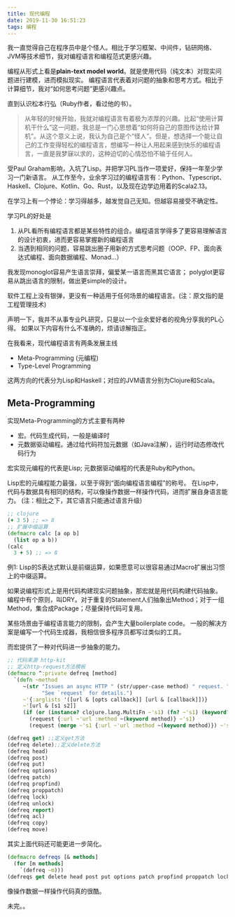 ```yaml
---
title: 现代编程
date: 2019-11-30 16:51:23
tags: 编程
---
```


我一直觉得自己在程序员中是个怪人。相比于学习框架、中间件，钻研网络、JVM等技术细节，我对编程语言和编程范式更感兴趣。

编程从形式上看是**plain-text model world**。就是使用代码（纯文本）对现实问题进行建模，进而模拟现实。
编程语言代表着对问题的抽象和思考方式。相比于计算细节，我对“如何思考问题”更感兴趣点。

直到认识松本行弘（Ruby作者，看过他的书）。

> 从年轻的时候开始，我就对编程语言有着极为浓厚的兴趣。比起“使用计算机干什么”这一问题，我总是一门心思想着“如何将自己的意图传达给计算机”。从这个意义上说，我认为自己是个“怪人”。但是，想选择一个能让自己的工作变得轻松的编程语言，想编写一种让人用起来感到快乐的编程语言，一直是我梦寐以求的，这种迫切的心情恐怕不输于任何人。

受Paul Graham影响，入坑了Lisp。并把学习PL当作一项爱好，保持一年至少学习一门新语言。
从工作至今，业余学习过的编程语言有：Python、Typescript、Haskell、Clojure、Kotlin、Go、Rust，以及现在边学边用着的Scala2.13。

在学习上有一个悖论：学习得越多，越发觉自己无知。但越容易接受不确定性。

学习PL的好处是
1) 从PL看所有编程语言都是某些特性的组合。编程语言学得多了更容易理解语言的设计初衷，进而更容易掌握新的编程语言
2) 当遇到相同的问题，容易跳出圈子用新的方式思考问题（OOP、FP、面向表达式编程、面向数据编程、Monad...）

我发现monoglot容易产生语言崇拜，偏爱某一语言而黑其它语言；
polyglot更容易从跳出语言的限制，做出更simple的设计。

软件工程上没有银弹，更没有一种适用于任何场景的编程语言。(注：原文指的是工程管理技术)

<!-- 
我一直觉得一个程序员至少掌握3门语言。
而且一般有一定工作经验的话，都不只限于任一语言吧。
- 工作的语言（Java、Rust、C/C++）。
- 脚本语言（Python、Ruby、Groovy）。用于快速原型设计和处理日常问题
- 快乐的编程语言（Clojure、Ruby）。用于探索编程并实现自己想法 -->


声明一下，我并不从事专业PL研究，只是以一个业余爱好者的视角分享我的PL心得。
如果以下内容有什么不准确的，烦请谅解指正。

在我看来，现代编程语言有两条发展主线
- Meta-Programming (元编程)
- Type-Level Programming

这两方向的代表分为Lisp和Haskell；对应的JVM语言分别为Clojure和Scala。

## Meta-Programming

实现Meta-Programming的方式主要有两种
- 宏。代码生成代码，一般是编译时
- 元数据驱动编程。通过给代码符加元数据（如Java注解），运行时动态修改代码行为

宏实现元编程的代表是Lisp; 元数据驱动编程的代表是Ruby和Python。

Lisp宏的元编程能力最强，以至于得到“面向编程语言编程”的称号。
在Lisp中，代码与数据具有相同的结构，可以像操作数据一样操作代码，进而扩展自身语言能力。
(注：相比之下，其它语言只能通过语言升级)

```clojure
;; clojure
(+ 3 5) ;; => 8
;; 扩展中缀运算
(defmacro calc [a op b]
  (list op a b))
(calc
  3 + 5) ;; => 8
```
例1: Lisp的S表达式默认是前缀运算，如果愿意可以很容易通过Macro扩展出习惯上的中缀运算。

如果说编程形式上是用代码构建现实问题抽象，那宏就是用代码构建代码抽象。
编程中有个原则，叫DRY。对于重复的Statement人们抽象出Method；对于一组Method，集合成Package；尽量保持代码可复用。

某些场景由于编程语言能力的限制，会产生大量boilerplate code。
一般的解决方案是编写一个代码生成器，我相信很多程序员都写过类似的工具。

而宏提供了一种对代码进一步抽象的能力。
```clojure
;; 代码来源 http-kit
;; 定义http-request方法模板
(defmacro ^:private defreq [method]
  `(defn ~method
     ~(str "Issues an async HTTP " (str/upper-case method) " request. "
           "See `request` for details.")
     ~'{:arglists '([url & [opts callback]] [url & [callback]])}
     ~'[url & [s1 s2]]
     (if (or (instance? clojure.lang.MultiFn ~'s1) (fn? ~'s1) (keyword? ~'s1))
       (request {:url ~'url :method ~(keyword method)} ~'s1)
       (request (merge ~'s1 {:url ~'url :method ~(keyword method)}) ~'s2))))

(defreq get) ;;定义get方法
(defreq delete);;定义delete方法
(defreq head)
(defreq post)
(defreq put)
(defreq options)
(defreq patch)
(defreq propfind)
(defreq proppatch)
(defreq lock)
(defreq unlock)
(defreq report)
(defreq acl)
(defreq copy)
(defreq move)
```

其实上面代码还可能更进一步简化。
```clojure
(defmacro defreqs [& methods]
  (for [m methods]
    `(defreq ~m)))
(defreqs get delete head post put options patch propfind proppatch lock unlock report acl copy move)
```

像操作数据一样操作代码真的很酷。

未完。。
